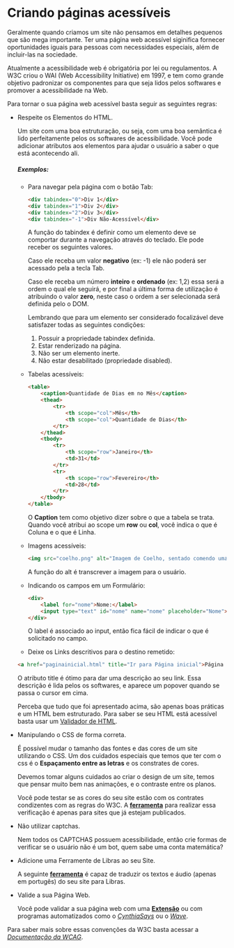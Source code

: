 # Criando páginas acessíveis

Geralmente quando criamos um site não pensamos em detalhes pequenos que são mega importante. Ter uma página web acessível siginifica fornecer oportunidades iguais para pessoas com necessidades especiais, além de incluir-las na sociedade.

Atualmente a acessibilidade web é obrigatória por lei ou regulamentos. A W3C criou o WAI (Web Accessibility Initiative) em 1997, e tem como grande objetivo padronizar os componentes para que seja lidos pelos softwares e promover a acessibilidade na Web.

Para tornar o sua página web acessível basta seguir as seguintes regras:

- Respeite os Elementos do HTML.

    Um site com uma boa estruturação, ou seja, com uma boa semântica é lido perfeitamente pelos os softwares de acessibilidade. Você pode adicionar atributos aos elementos para ajudar o usuário a saber o que está acontecendo ali.

    ##### Exemplos:

    - Para navegar pela página com o botão Tab:

        ```html
        <div tabindex="0">Div 1</div>
        <div tabindex="1">Div 2</div>
        <div tabindex="2">Div 3</div>
        <div tabindex="-1">Div Não-Acessível</div>
        ```

        A função do tabindex é definir como um elemento deve se comportar durante a navegação através do teclado. Ele pode receber os seguintes valores.

        Caso ele receba um valor **negativo**  (ex: -1) ele não poderá ser acessado pela a tecla Tab.

        Caso ele receba um número **inteiro** e **ordenado** (ex: 1,2) essa será a ordem o qual ele seguirá, e por final a última forma de utilização é atribuindo o valor **zero**, neste caso o ordem a ser selecionada será definida pelo o DOM.

        Lembrando que para um elemento ser considerado focalizável deve satisfazer todas as seguintes condições:
        1. Possuir a propriedade tabindex definida.
        2. Estar renderizado na página.
        3. Não ser um elemento inerte.
        4. Não estar desabilitado (propriedade disabled).

    - Tabelas acessíveis:

        ```html
        <table>
            <caption>Quantidade de Dias em no Mês</caption>
            <thead>
                <tr>
                    <th scope="col">Mês</th>
                    <th scope="col">Quantidade de Dias</th>
                </tr>
            </thead>
            <tbody>
                <tr>
                    <th scope="row">Janeiro</th>
                    <td>31</td>
                </tr>
                <tr>
                    <th scope="row">Fevereiro</th>
                    <td>28</td>
                </tr>
            </tbody>
        </table>
        ```
        O **Caption** tem como objetivo dizer sobre o que a tabela se trata. Quando você atribui ao scope um **row** ou **col**, você indica o que é Coluna e o que é Linha.

    - Imagens acessíveis:

        ```html
        <img src="coelho.png" alt="Imagem de Coelho, sentado comendo uma Cenoura">
        ```
        A função do alt é transcrever a imagem para o usuário.

    - Indicando os campos em um Formulário:

        ```html
        <div>
            <label for="nome">Nome:</label>
            <input type="text" id="nome" name="nome" placeholder="Nome">
        </div>
        ```

        O label é associado ao input, então fica fácil de indicar o que é solicitado no campo.

    - Deixe os Links descritivos para o destino remetido:

    ```html
    <a href="paginainicial.html" title="Ir para Página inicial">Página Inicial</a>
    ```

    O atributo title é ótimo para dar uma descrição ao seu link. Essa descrição é lida pelos os softwares, e aparece um popover quando se passa o cursor em cima.

    Perceba que tudo que foi apresentado acima, são apenas boas práticas e um HTML bem estruturado. Para saber se seu HTML está acessível basta usar um [Validador de HTML](https://achecker.ca/checker/index.php).

- Manipulando o CSS de forma correta.

    É possível mudar o tamanho das fontes e das cores de um site utilizando o CSS. Um dos cuidados especiais que temos que ter com o css é o  **Espaçamento entre as letras** e os constrates de cores.

    Devemos tomar alguns cuidados ao criar o design de um site, temos que pensar muito bem nas animações, e o contraste entre os planos.

    Você pode testar se as cores do seu site estão com os contrates condizentes com as regras do W3C. A [**ferramenta**](http://www.checkmycolours.com/) para realizar essa verificação é apenas para sites que já estejam publicados.

- Não utilizar captchas.

    Nem todos os CAPTCHAS possuem acessibilidade, então crie formas de verificar se o usuário não é um bot, quem sabe uma conta matemática?

- Adicione uma Ferramente de Libras ao seu Site.

    A seguinte [**ferramenta**](http://www.prodeaf.net) é capaz de traduzir os textos e áudio (apenas em portugês) do seu site para Libras.

- Valide a sua Página Web.

    Você pode validar a sua página web com uma [**Extensão**](https://goo.gl/Y2bEwC) ou com programas automatizados como o [*CynthiaSays*](http://www.cynthiasays.com/) ou o [*Wave*](http://wave.webaim.org/).

Para saber mais sobre essas convenções da W3C basta acessar a [*Documentação da WCAG*](https://www.w3.org/Translations/WCAG20-pt-br/).
